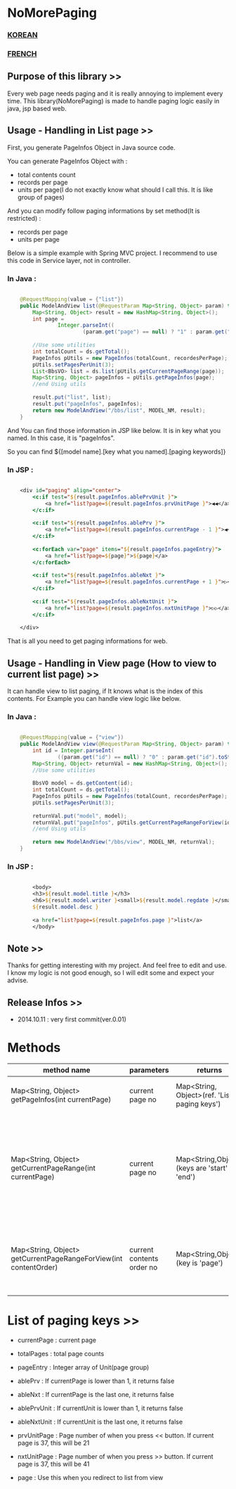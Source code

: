 NoMorePaging
============

### <a href="README_KR.md">KOREAN</a>
### <a href="README.md">FRENCH</a>


## Purpose of this library >>

Every web page needs paging and it is really annoying to implement every time.
This library(NoMorePaging) is made to handle paging logic easily in java, jsp based web.


## Usage - Handling in List page >>

First, you generate PageInfos Object in Java source code.

You can generate PageInfos Object with :
- total contents count
- records per page
- units per page(I do not exactly know what should I call this. It is like group of pages)

And you can modify follow paging informations by set method(It is restricted) :
- records per page
- units per page

Below is a simple example with Spring MVC project.
I recommend to use this code in Service layer, not in controller.

### In Java :

``` java

	@RequestMapping(value = {"list"})
	public ModelAndView list(@RequestParam Map<String, Object> param) throws Exception{
		Map<String, Object> result = new HashMap<String, Object>();
		int page = 
				Integer.parseInt((
						(param.get("page") == null) ? "1" : param.get("page").toString()));
		
		//Use some utilities
		int totalCount = ds.getTotal();
		PageInfos pUtils = new PageInfos(totalCount, recordesPerPage);
		pUtils.setPagesPerUnit(3);
		List<BbsVO> list = ds.list(pUtils.getCurrentPageRange(page));
		Map<String, Object> pageInfos = pUtils.getPageInfos(page);
		//end Using utils
		
		result.put("list", list);
		result.put("pageInfos", pageInfos);
		return new ModelAndView("/bbs/list", MODEL_NM, result);
	}

```

And You can find those information in JSP like below.
It is in key what you named. In this case, it is "pageInfos".

So you can find ${[model name].[key what you named].[paging keywords]} 

### In JSP :

```jsp

	<div id="paging" align="center">
		<c:if test="${result.pageInfos.ablePrvUnit }">
			<a href="list?page=${result.pageInfos.prvUnitPage }">◀◀︎</a>
		</c:if>
	
		<c:if test="${result.pageInfos.ablePrv }">
			<a href="list?page=${result.pageInfos.currentPage - 1 }">◀︎</a>
		</c:if>
		
		<c:forEach var="page" items="${result.pageInfos.pageEntry}">
			<a href="list?page=${page}">${page}</a>
		</c:forEach>
		
		<c:if test="${result.pageInfos.ableNxt }">
			<a href="list?page=${result.pageInfos.currentPage + 1 }">▷</a>
		</c:if>
		
		<c:if test="${result.pageInfos.ableNxtUnit }">
			<a href="list?page=${result.pageInfos.nxtUnitPage }">▷▷</a>
		</c:if>
		
	</div>

```

That is all you need to get paging informations for web.


## Usage - Handling in View page (How to view to current list page) >>

It can handle view to list paging, if It knows what is the index of this contents.
For Example you can handle view logic like below.

### In Java :

``` java

	@RequestMapping(value = {"view"})
	public ModelAndView view(@RequestParam Map<String, Object> param) throws Exception {
		int id = Integer.parseInt(
				((param.get("id") == null) ? "0" : param.get("id").toString()));
		Map<String, Object> returnVal = new HashMap<String, Object>();
		//Use some utilities
		
		BbsVO model = ds.getContent(id);
		int totalCount = ds.getTotal();
		PageInfos pUtils = new PageInfos(totalCount, recordesPerPage);
		pUtils.setPagesPerUnit(3);
		
		returnVal.put("model", model);
		returnVal.put("pageInfos", pUtils.getCurrentPageRangeForView(id));
		//end Using utils		
		
		return new ModelAndView("/bbs/view", MODEL_NM, returnVal);
	}

```

### In JSP :

``` jsp

		<body>
		<h3>${result.model.title }</h3>
		<h6>${result.model.writer }<small>${result.model.regdate }</small></h6>
		${result.model.desc }
		
		<a href="list?page=${result.pageInfos.page }">list</a>
		</body>

```


## Note >>

Thanks for getting interesting with my project. And feel free to edit and use.
I know my logic is not good enough, so I will edit some and expect your advise.


## Release Infos >>

- 2014.10.11 : very first commit(ver.0.01)


# Methods

| method name | parameters | returns | detail |
|-------------|------------|---------|--------|
|Map<String, Object> getPageInfos(int currentPage)| current page no | Map<String, Object>(ref. 'List of paging keys') | This method returns Informations of paging |
|Map<String, Object> getCurrentPageRange(int currentPage)| current page no | Map<String,Object>(keys are 'start' and 'end') | This method returns map with keys 'start' and 'end'. These numbers means rownum of records which showed in this page |
|Map<String, Object> getCurrentPageRangeForView(int contentOrder)| current contents order no | Map<String,Object>(key is 'page') | If contents order is 27 and records per page is 10, This method returns {page="2"} |


# List of paging keys >>

- currentPage : current page
- totalPages  : total page counts 
- pageEntry   : Integer array of Unit(page group) 
- ablePrv	  : If currentPage is lower than 1, it returns false
- ableNxt	  : If currentPage is the last one, it returns false
- ablePrvUnit : If currentUnit is lower than 1, it returns false
- ableNxtUnit : If currentUnit is the last one, it returns false
- prvUnitPage : Page number of when you press << button. If current page is 37, this will be 21
- nxtUnitPage : Page number of when you press >> button. If current page is 37, this will be 41

- page		  : Use this when you redirect to list from view 